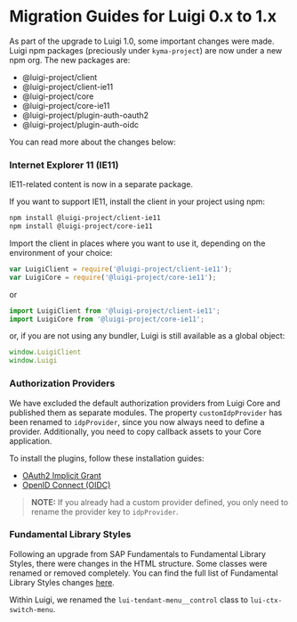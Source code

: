 <!-- meta
{
  "node": {
    "label": "Migration to 1.x",
    "category": {
      "label": "Basics"
    },
    "metaData": {
      "categoryPosition": 1,
      "position": 4
    }
  }
}
meta -->

# Migration Guides for Luigi 0.x to 1.x

As part of the upgrade to Luigi 1.0, some important changes were made. Luigi npm packages (preciously under `kyma-project`) are now under a new npm org. The new packages are:
- @luigi-project/client
- @luigi-project/client-ie11
- @luigi-project/core
- @luigi-project/core-ie11
- @luigi-project/plugin-auth-oauth2
- @luigi-project/plugin-auth-oidc

You can read more about the changes below:

<!-- accordion:start -->

### Internet Explorer 11 (IE11)

IE11-related content is now in a separate package.

If you want to support IE11, install the client in your project using npm:
```bash
npm install @luigi-project/client-ie11
npm install @luigi-project/core-ie11
```

Import the client in places where you want to use it, depending on the environment of your choice:
```javascript
var LuigiClient = require('@luigi-project/client-ie11');
var LuigiCore = require('@luigi-project/core-ie11');
```
or
```javascript
import LuigiClient from '@luigi-project/client-ie11';
import LuigiCore from '@luigi-project/core-ie11';
```
or, if you are not using any bundler, Luigi is still available as a global object:
```javascript
window.LuigiClient
window.Luigi
```

### Authorization Providers

We have excluded the default authorization providers from Luigi Core and published them as separate modules.
The property `customIdpProvider` has been renamed to `idpProvider`, since you now always need to define a provider.
Additionally, you need to copy callback assets to your Core application.

To install the plugins, follow these installation guides:

- [OAuth2 Implicit Grant](https://github.com/SAP/luigi/tree/master/plugins/auth/public/auth-oauth2)
- [OpenID Connect (OIDC)](https://github.com/SAP/luigi/tree/master/plugins/auth/public/auth-oidc)

<!-- add-attribute:class:warning -->
> **NOTE:** If you already had a custom provider defined, you only need to rename the provider key to `idpProvider`.

### Fundamental Library Styles

Following an upgrade from SAP Fundamentals to Fundamental Library Styles, there were changes in the HTML structure. Some classes were renamed or removed completely. You can find the full list of Fundamental Library Styles changes [here](https://github.com/SAP/fundamental-styles/wiki/Breaking-Changes).

Within Luigi, we renamed the `lui-tendant-menu__control` class to `lui-ctx-switch-menu`.

<!-- accordion:end -->

